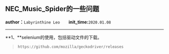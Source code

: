 ## NEC_Music_Spider的一些问题
**author：**```Labyrinthine Leo```&emsp;&emsp;**init_time:**```2020.01.08```

***
**1、**selenium的使用，包括驱动文件的下载。
> ```https://github.com/mozilla/geckodriver/releases```